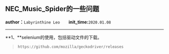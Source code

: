 ## NEC_Music_Spider的一些问题
**author：**```Labyrinthine Leo```&emsp;&emsp;**init_time:**```2020.01.08```

***
**1、**selenium的使用，包括驱动文件的下载。
> ```https://github.com/mozilla/geckodriver/releases```